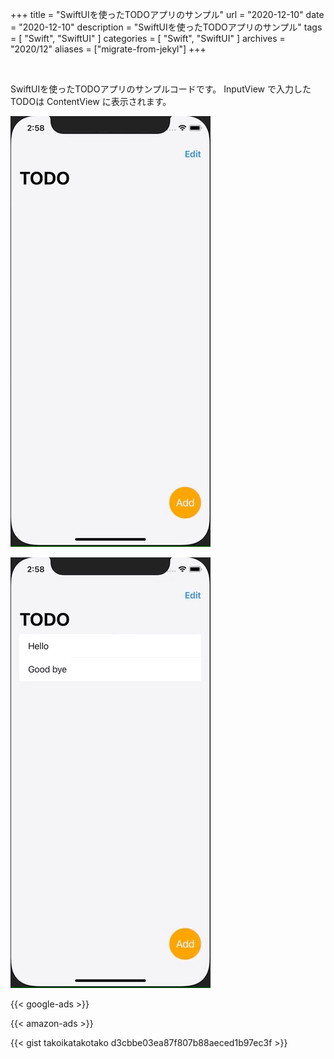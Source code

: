 +++
title =  "SwiftUIを使ったTODOアプリのサンプル"
url = "2020-12-10"
date = "2020-12-10"
description = "SwiftUIを使ったTODOアプリのサンプル"
tags = [
  "Swift",
  "SwiftUI"
]
categories = [
  "Swift",
  "SwiftUI"
]
archives = "2020/12"
aliases = ["migrate-from-jekyl"]
+++

<br>

SwiftUIを使ったTODOアプリのサンプルコードです。
InputView で入力した TODOは ContentView に表示されます。

![TODO App Part1](1.gif)

![TODO App Part2](2.gif)

<!-- Google Ads -->
{{< google-ads >}}

<!-- Amazon Ads -->
{{< amazon-ads >}}

{{< gist takoikatakotako d3cbbe03ea87f807b88aeced1b97ec3f >}}
